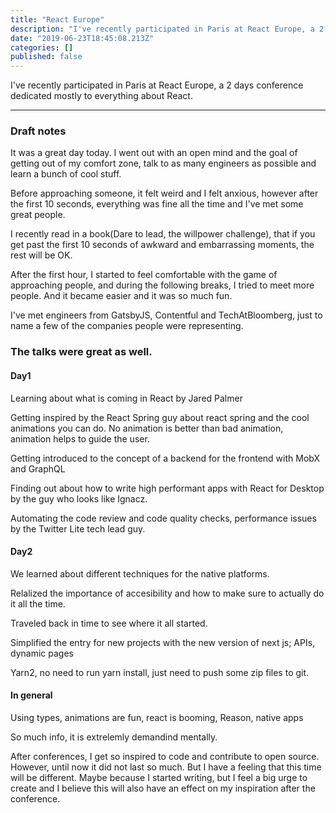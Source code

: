 ```yaml
---
title: "React Europe"
description: "I've recently participated in Paris at React Europe, a 2 days conference dedicated mostly to everything about React."
date: "2019-06-23T18:45:08.213Z"
categories: []
published: false
---
```


I've recently participated in Paris at React Europe, a 2 days conference dedicated mostly to everything about React. 

---

### Draft notes

It was a great day today. I went out with an open mind and the goal of getting out of my comfort zone, talk to as many engineers as possible and learn a bunch of cool stuff. 

Before approaching someone, it felt weird and I felt anxious, however after the first 10 seconds, everything was fine all the time and I've met some great people. 

I recently read in a book(Dare to lead, the willpower challenge), that if you get past the first 10 seconds of awkward and embarrassing moments, the rest will be OK.

After the first hour, I started to feel comfortable with the game of approaching people, and during the following breaks, I tried to meet more people. And it became easier and it was so much fun.

I've met engineers from GatsbyJS, Contentful and TechAtBloomberg, just to name a few of the companies people were representing.

### The talks were great as well.

#### Day1

Learning about what is coming in React by Jared Palmer

Getting inspired by the React Spring guy about react spring and the cool animations you can do. No animation is better than bad animation, animation helps to guide the user.

Getting introduced to the concept of a backend for the frontend with MobX and GraphQL

Finding out about how to write high performant apps with React for Desktop by the guy who looks like Ignacz.

Automating the code review and code quality checks, performance issues by the Twitter Lite tech lead guy.

#### Day2

We learned about different techniques for the native platforms.

Relalized the importance of accesibility and how to make sure to actually do it all the time.

Traveled back in time to see where it all started.

Simplified the entry for new projects with the new version of next js; APIs, dynamic pages

Yarn2, no need to run yarn install, just need to push some zip files to git.

#### In general

Using types, animations are fun, react is booming, Reason, native apps

So much info, it is extrelemly demandind mentally.

After conferences, I get so inspired to code and contribute to open source. However, until now it did not last so much. But I have a feeling that this time will be different. Maybe because I started writing, but I feel a big urge to create and I believe this will also have an effect on my inspiration after the conference.

